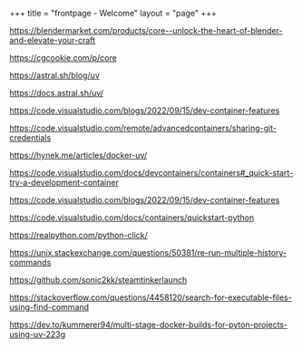 +++
title = "frontpage - Welcome"
layout = "page"
+++

https://blendermarket.com/products/core--unlock-the-heart-of-blender-and-elevate-your-craft

https://cgcookie.com/p/core

https://astral.sh/blog/uv

https://docs.astral.sh/uv/

https://code.visualstudio.com/blogs/2022/09/15/dev-container-features

https://code.visualstudio.com/remote/advancedcontainers/sharing-git-credentials

https://hynek.me/articles/docker-uv/

https://code.visualstudio.com/docs/devcontainers/containers#_quick-start-try-a-development-container

https://code.visualstudio.com/blogs/2022/09/15/dev-container-features

https://code.visualstudio.com/docs/containers/quickstart-python

https://realpython.com/python-click/

https://unix.stackexchange.com/questions/50381/re-run-multiple-history-commands

https://github.com/sonic2kk/steamtinkerlaunch

https://stackoverflow.com/questions/4458120/search-for-executable-files-using-find-command

https://dev.to/kummerer94/multi-stage-docker-builds-for-pyton-projects-using-uv-223g
